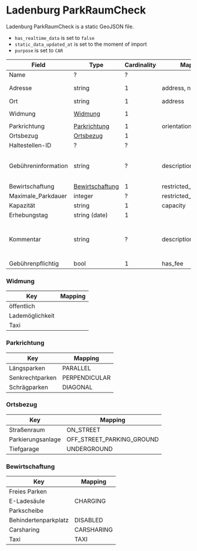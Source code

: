 # Ladenburg ParkRaumCheck

Ladenburg ParkRaumCheck is a static GeoJSON file.

* `has_realtime_data` is set to `false`
* `static_data_updated_at` is set to the moment of import
* `purpose` is set to `CAR`


| Field               | Type                                | Cardinality | Mapping                | Comment                                                              |
|---------------------|-------------------------------------|-------------|------------------------|----------------------------------------------------------------------|
| Name                | ?                                   | ?           |                        | Always `null`                                                        |
| Adresse             | string                              | 1           | address, name          | `address` is set to "`Adresse`, `Ort`"                               |
| Ort                 | string                              | 1           | address                |                                                                      |
| Widmung             | [Widmung](#Widmung)                 | 1           |                        | Completely in `Bewirtschaftung`                                      |
| Parkrichtung        | [Parkrichtung](#Parkrichtung)       | 1           | orientation            |                                                                      |
| Ortsbezug           | [Ortsbezug](#Ortsbezug)             | 1           |                        |                                                                      |
| Haltestellen-ID     | ?                                   | ?           |                        | Always `null`                                                        |
| Gebühreninformation | string                              | ?           | description            | Various formats, cannot be parsed to more structured information     |
| Bewirtschaftung     | [Bewirtschaftung](#Bewirtschaftung) | 1           | restricted_to.type     |                                                                      |
| Maximale_Parkdauer  | integer                             | ?           | restricted_to.max_stay | Duration in minutes                                                  |
| Kapazität           | string                              | 1           | capacity               |                                                                      |
| Erhebungstag        | string (date)                       | 1           |                        |                                                                      |
| Kommentar           | string                              | ?           | description            | "Zum Erhebungszeitpunkt Baustelle" will be removed, as it's outdated |
| Gebührenpflichtig   | bool                                | 1           | has_fee                | Always false                                                         |


### Widmung

| Key             | Mapping |
|-----------------|---------|
| öffentlich      |         |
| Lademöglichkeit |         |
| Taxi            |         |


### Parkrichtung

| Key             | Mapping       |
|-----------------|---------------|
| Längsparken     | PARALLEL      |
| Senkrechtparken | PERPENDICULAR |
| Schrägparken    | DIAGONAL      |


### Ortsbezug

| Key               | Mapping                   |
|-------------------|---------------------------|
| Straßenraum       | ON_STREET                 |
| Parkierungsanlage | OFF_STREET_PARKING_GROUND |
| Tiefgarage        | UNDERGROUND               |


### Bewirtschaftung

| Key                  | Mapping    |
|----------------------|------------|
| Freies Parken        |            |
| E-Ladesäule          | CHARGING   |
| Parkscheibe          |            |
| Behindertenparkplatz | DISABLED   |
| Carsharing           | CARSHARING |
| Taxi                 | TAXI       |
